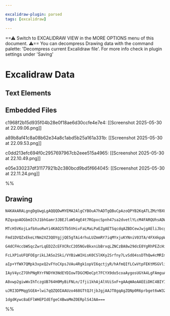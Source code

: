 ```yaml
---

excalidraw-plugin: parsed
tags: [excalidraw]

---
```

==⚠  Switch to EXCALIDRAW VIEW in the MORE OPTIONS menu of this document. ⚠== You can decompress Drawing data with the command palette: 'Decompress current Excalidraw file'. For more info check in plugin settings under 'Saving'


# Excalidraw Data

## Text Elements
## Embedded Files
c1968f2b15d935f04b28e0f18ae6d30ccfe4e7e4: [[Screenshot 2025-05-30 at 22.09.06.png]]

a89b8af41c8a08b62e34a8c1abd5b25a161a331b: [[Screenshot 2025-05-30 at 22.09.53.png]]

c0dd213efc694f0c2957697967cb2eee515a4965: [[Screenshot 2025-05-30 at 22.10.49.png]]

e05e330237df31177921b2c380bcd9bd5f664045: [[Screenshot 2025-05-30 at 22.11.24.png]]

%%
## Drawing
```compressed-json
N4KAkARALgngDgUwgLgAQQQDwMYEMA2AlgCYBOuA7hADTgQBuCpAzoQPYB2KqATLZMzYBXUtiRoIACyhQ4zZAHoFAc0JRJQgEYA6bGwC2CgF7N6hbEcK4OCtptbErHALRY8RMpWdx8Q1TdIEfARcZgRmBShcZQUebQBGOJ4aOiCEfQQOKGZuAG1wMFAwYogSbggAJQA2AAZ6AHEABWZiFOLIWERywn1opH4SzG5nAFYAFhrtAHYRgcgYYYBmEcXt

RZqxqoAOGbmIChJ1bhGamr3JBEJlaW54gE4t7RGpxcSpnh47sa2dvetlYLcM4FARQUhsADWCAAwmx8GxSOUwdZmHBcIEsm0SppcNgIcpwUIOMRYfDERJkRxUejMlAsZAAGaEfD4ADKsEBEkkuI0gXpEGYYMhCAA6odJLc9oLwVD2TBOehBB5+YTrhxwjk0PE9mw0dg1Astac9oTiermJrUBwhCypQgEK00Dx7mM+CCGExWJxuIsqntGCx2BwAHKc

MTcH5VKojLafbXuoRwYi4KAO25Tb5VHivFaLMaLPaEZgAETSqcdqAZBDCewJwjgAEliJbcgBdPaaYTEgCiwQyWRb7fdRA4EO41ttw7YeLTaCr+Br7qZwSb5Ww922DJ4mniI2Id2WDI2mh4WwQNQZ8S2uAQVWI62w2AZCDGCCmL/5zHc4lQ+XaYHjf94hBId2lKYksHKXAaggAoAF8BiKEoygkAANYgxgqAApBtUK4PZOh/UpemUfp3SGNBRldbQe

Fmd1DVQZxEkeLYNm2XZ3QOYgjjQE5gTAi4rhuLUZmmRY7iqMYxjuKYNniV03TA/4FX4kppWFUkESRcgqTRDE6Q7XF8VNEk4S0ikdOpfT+WXNkOSI7lsF5MiwPUqExW4iUtSlIVZXs8olTKE1hDVDVJXdXVcQNW5jXdEzzUtCd8DtWdUG2Kovn9T0gx9P13QDL0QzDH8eBqbMD0WbM6LAxNk3LdNM2ze4JM+QsSzLVL50XMC60TJtBw7LtiF7dJaQ

G4dCFHccbWSqcZwrLqED2ZcEFXCRcC2O5NGvBkxnibBrxqLZNCzBA8w29dcE0YgRhPEZcHiKp4lwRZXk0T9vzyEEALmACQMLCCKPQB7YOKBCCiQyAUPQAA1b5JAAVRGUhWgI+AiJ6Pp+SBqjHlovYGPiMqEjuFZEmqkouJ41A+POS5rjpLUqimbQalzSSeAy+TdwLd1lJ/VTQRlGEzPJdBKSs2l+RxPFeuJTSxegSy9Kl5bmTs+UHJ5EQXLU3zRX

FcLXP1uUFQFOEgrikLJASo2Ski/VYBiwWIHisK0CSlKKy2Srfny7LvSdO4ssDThQw4cMRImVj0qmPZapTVL4gzLYs0q8YNjGNrS2Ceq52rJb3V6xtmzyUDsSGkb+2yMu9hHMcPZmuvpyhBaC7VlcKwgbAamIYhnUWBAGWwDKxiPbBPmeDKpgkqZsBPe0EBGXdcGk6MPoIH8/3aQCd/+91JuISD1uSeDEIPrvL2LIwGRFfQADF+UI7oSN1yAcZGZm

aIp+YfWX7QMpk3xpxQ2vFYoCXpsJVAu4Rgk1opVI6qctjyR/hAfmQIfLCwVtpFEKtMSGVliZbBFlcE0nwUudWpstZOR1p+fWHlqa7yFsKKhAULaoytn4G27toE6j1NFI0Ls3YWmmpOVy9pvY+yjCHQqxxUEFSDOHSOqBZK1E/j8XmNUkyJwrMnRqlU7i0XiJo5C7Vc6dXbkXQkJdxpgU7ESYafYxq1wmlNRuYiSjwnmtwRaHdVpd3PCMM66xsxTG

IAyV4ycZ7OhPNgRYrFNDYH3NdEYDIowTDGCMDeCpt7FCYX9do5coaAygosUGYA4LgFAmguAcB2SJ24EhaAFwMjlGTKQMcAwGCEAQBQAAQkZOWpkyTlAAMQMgmZMrE3cRD6QbKmfQ7IsGizGfEBAay1nTOwLM2k8z0gDMIUNYh4tlZkIMgUGZpA5kLPvpQ/yEhAocJKNsq5uyFlLOFAwryvAukvOuekD5flNZsOVL8nZWQ9n6AqNbW23kLl/LeekA

A8vwp2giwWvIhTczgUB764H0MyBiFNLn/Ifji1khAjAlVUiSxF+gAAqWAoAAEEiDKC4BIYIDJznPPBVASF9TSAsquWwCgFxcAVk9vCvlkLuzEmZSKsVIQu7onBFQDFpKFVqvpejcoJlplfnBCyVC3B3h42JYauE+AACa3BMl3GmKeZen9gElCMGwAwjT8oECED+YCYMNV0uhQ42F6B9VdIJCQClVLuClQjaQKNqY4DHHjSQAAsmwI+cqrrBDbguQ

uJRI3DPMqgSGEA+lwi7qQZQOIAAUzo468GTtQJtjbJgjAAJT8gqAgZQNp0R6prbget6wW3ZjOLwUdqB21drPtKzFUBAUIBRVAIMiUm4XIZOQDIPaIIJo4MoL1YFMg5tSmCX1exsBEGTWgc9BaSgcHxT+O9OohBQBHM+0gvq53200AAKwQNgbIrJH1wAzVmx9mhc0+MsSUXEq7GD0o9fgI9JRn4PLSEBnKl6hCCgMDqro7jZpgS8a3GD+blrgkWZh

1dgdKywc8aEFlWHEPIdEfgeC4BwaMmZOERplS4JAA===
```
%%